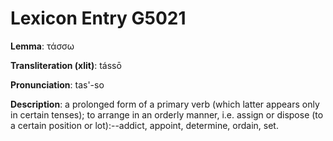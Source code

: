 # Lexicon Entry G5021

**Lemma**: τάσσω

**Transliteration (xlit)**: tássō

**Pronunciation**: tas'-so

**Description**:
a prolonged form of a primary verb (which latter appears only in certain tenses); to arrange in an orderly manner, i.e. assign or dispose (to a certain position or lot):--addict, appoint, determine, ordain, set.
